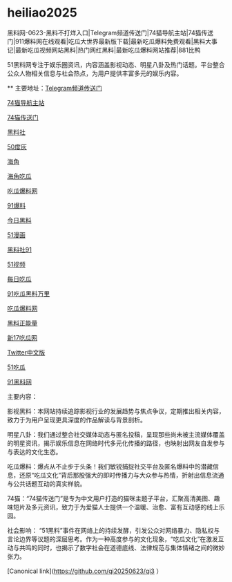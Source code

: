 # heiliao2025
黑料网-0623-黑料不打烊入口|Telegram频道传送门|74猫导航主站|74猫传送门|911爆料网在线观看|吃瓜大世界最新版下载|最新吃瓜爆料免费观看|黑料大事记|最新吃瓜视频网站黑料|热门网红黑料|最新吃瓜爆料网站推荐|881比鸭

51黑料网专注于娱乐圈资讯，内容涵盖影视动态、明星八卦及热门话题。平台整合公众人物相关信息与社会热点，为用户提供丰富多元的娱乐内容。

** 主要地址：<a href="https://74mao.com/">Telegram频道传送门</a>

<a href="https://74mao.com/">74猫导航主站</a>

<a href="https://74mao.com/">74猫传送门</a>

<a href="https://pi36-2.pages.dev/">黑料社</a>

<a href="https://50dh-01.pages.dev/">50度灰</a>

<a href="https://hj-1295.pages.dev/">海角</a>

<a href="https://cg08-1.pages.dev/">海角吃瓜</a>

<a href="https://cg09-01.pages.dev/">吃瓜爆料网</a>

<a href="https://cg65-01.pages.dev/">91爆料</a>

<a href="https://cg184.pages.dev/">今日黑料</a>

<a href="https://pi79.pages.dev/">51漫画</a>

<a href="https://cg11-1.pages.dev/">黑料社91</a>

<a href="https://hj-1301.pages.dev/">51视频</a>

<a href="https://cg25-4.pages.dev/">每日吃瓜</a>

<a href="https://pi20.pages.dev/">91吃瓜黑料万里</a>

<a href="https://cg765.pages.dev/">吃瓜爆料网</a>

<a href="https://hl380.pages.dev/">黑料正能量</a>

<a href="https://cg49-9.pages.dev/">新17吃瓜网</a>

<a href="https://tt-01.pages.dev/">Twitter中文版</a>

<a href="https://pi124.pages.dev/">51吃瓜</a>

<a href="https://cg963.pages.dev/">91黑料网</a>


主要内容：

影视黑料：本网站持续追踪影视行业的发展趋势与焦点争议，定期推出相关内容，致力于为用户呈现更具深度的作品解读与背景剖析。

明星八卦：我们通过整合社交媒体动态与匿名投稿，呈现那些尚未被主流媒体覆盖的明星资讯，揭示娱乐信息在网络时代多元化传播的路径，也映射出网友自发参与与表达的文化生态。

吃瓜爆料：爆点从不止步于头条！我们敏锐捕捉社交平台及匿名爆料中的潜藏信息，还原“吃瓜文化”背后那股强大的即时传播力与大众参与热情，折射出信息流通与公共话题互动的真实样貌。

74猫：“74猫传送门”是专为中文用户打造的猫咪主题子平台，汇聚高清美图、趣味短片及多元资讯，致力于为爱猫人士提供一个温暖、治愈、富有互动感的线上乐园。

社会影响：
“51黑料”事件在网络上的持续发酵，引发公众对网络暴力、隐私权与言论边界等议题的深层思考。作为一种高度参与的文化现象，“吃瓜文化”在激发互动与共鸣的同时，也揭示了数字社会在道德底线、法律规范与集体情绪之间的微妙张力。

[Canonical link](https://github.com/qi20250623/qi3 ）
